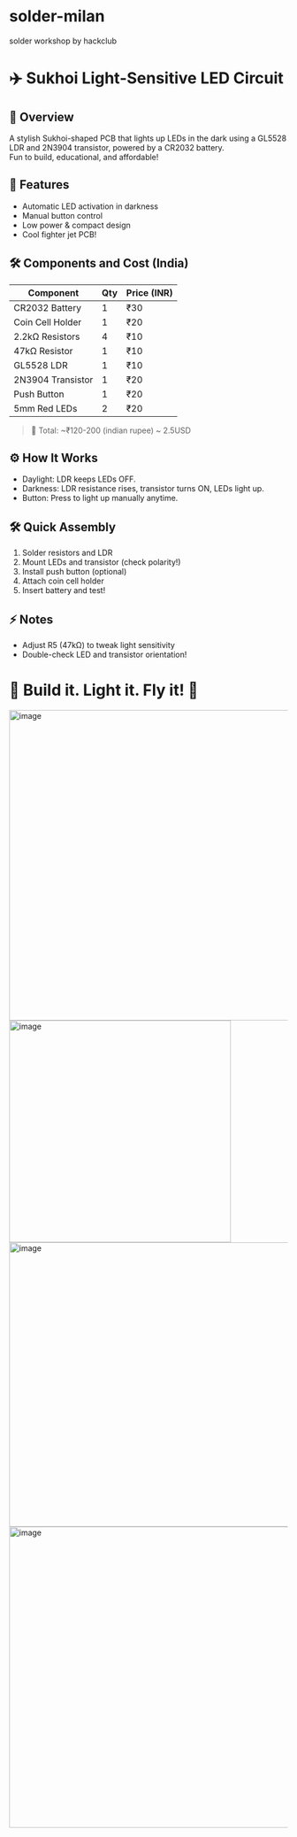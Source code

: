 # solder-milan
solder workshop by hackclub

# ✈️ Sukhoi Light-Sensitive LED Circuit

## 🚀 Overview
A stylish Sukhoi-shaped PCB that lights up LEDs in the dark using a GL5528 LDR and 2N3904 transistor, powered by a CR2032 battery.  
Fun to build, educational, and affordable!

## 🎯 Features
- Automatic LED activation in darkness
- Manual button control
- Low power & compact design
- Cool fighter jet PCB!

## 🛠️ Components and Cost (India)

| Component         | Qty | Price (INR) |
|-------------------|-----|-------------|
| CR2032 Battery     | 1   | ₹30         |
| Coin Cell Holder   | 1   | ₹20         |
| 2.2kΩ Resistors    | 4   | ₹10          |
| 47kΩ Resistor      | 1   | ₹10          |
| GL5528 LDR         | 1   | ₹10         |
| 2N3904 Transistor  | 1   | ₹20          |
| Push Button        | 1   | ₹20          |
| 5mm Red LEDs       | 2   | ₹20          |

> 🛒 Total: ~₹120-200 (indian rupee) ~ 2.5USD

## ⚙️ How It Works
- Daylight: LDR keeps LEDs OFF.
- Darkness: LDR resistance rises, transistor turns ON, LEDs light up.
- Button: Press to light up manually anytime.

## 🛠️ Quick Assembly
1. Solder resistors and LDR
2. Mount LEDs and transistor (check polarity!)
3. Install push button (optional)
4. Attach coin cell holder
5. Insert battery and test!

## ⚡ Notes
- Adjust R5 (47kΩ) to tweak light sensitivity
- Double-check LED and transistor orientation!

# 🏁 Build it. Light it. Fly it! 🚀

<img width="561" alt="image" src="https://github.com/user-attachments/assets/a12f4622-41e8-4bf3-8f2a-b8e0ea5416b3" />

<img width="401" alt="image" src="https://github.com/user-attachments/assets/757cfdc2-c952-496f-a662-51143d3b9aab" />

<img width="514" alt="image" src="https://github.com/user-attachments/assets/e638f5c7-d0ba-4932-8535-7ca0fca98834" />

<img width="544" alt="image" src="https://github.com/user-attachments/assets/bed5b68a-945d-4317-8ca2-2172e73bdc82" />


